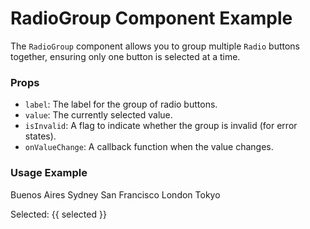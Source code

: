 # RadioGroup Component Example

The `RadioGroup` component allows you to group multiple `Radio` buttons together, ensuring only one button is selected at a time.

### Props

- `label`: The label for the group of radio buttons.
- `value`: The currently selected value.
- `isInvalid`: A flag to indicate whether the group is invalid (for error states).
- `onValueChange`: A callback function when the value changes.

### Usage Example

  <div class="flex flex-col gap-3">
    <RadioGroup
      :isInvalid="isInvalid"
      label="Select your favorite city"
      v-model="selected"
    >
      <Radio value="buenos-aires">Buenos Aires</Radio>
      <Radio value="sydney">Sydney</Radio>
      <Radio value="san-francisco">San Francisco</Radio>
      <Radio value="london">London</Radio>
      <Radio value="tokyo">Tokyo</Radio>
    </RadioGroup>
    <p>Selected: {{ selected }}</p>
  </div>

<script setup lang="ts">
import { ref } from 'vue';

const selected = ref<string | null>(null);  
const isInvalid = ref(false);
</script>
